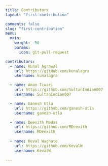 ```yaml
---
title: Contributors
layout: "first-contribution"

comments: false
slug: "first-contribution"
menu:
  main:
    weight: -50
    params:
      icon: git-pull-request

contributors:
  - name: Kunal Agrawal
    url: https://gitHub.com/kunalagra
    username: kunalagra

  - name: Aman Tiwari
    url: https://github.com/SultanIndian007
    username: SultanIndian007

  - name: Ganesh Utla
    url: https://github.com/ganesh-utla
    username: ganesh-utla

  - name: Deexith Madas
    url: https://github.com/MDeexith
    username: MDeexith
    
  - name: Keval Waghate
    url: https://github.com/KevalW
    username: KevalW
    
---
```

